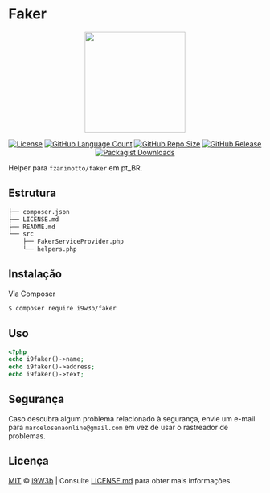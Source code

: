 # Faker

<p align="center" class="text-center" style="text-align:center;"><a href="https://github.com/i9w3b" target="_blank"><img src="https://cdn.jsdelivr.net/gh/i9w3b/cdn/img/logo-200px.png" width="200"></a></p>
<p align="center" class="text-center" style="text-align:center;">
<a href="https://github.com/i9w3b/faker/blob/master/LICENSE.md"><img src="https://img.shields.io/github/license/i9w3b/faker" alt="License"></a>
<a href="https://github.com/i9w3b/faker"><img src="https://img.shields.io/github/languages/count/i9w3b/faker" alt="GitHub Language Count"></a>
<a href="https://github.com/i9w3b/faker"><img src="https://img.shields.io/github/repo-size/i9w3b/faker" alt="GitHub Repo Size"></a>
<a href="https://github.com/i9w3b/faker/releases"><img src="https://img.shields.io/github/v/release/i9w3b/faker" alt="GitHub Release"></a>
<a href="https://packagist.org/packages/i9w3b/faker"><img alt="Packagist Downloads" src="https://img.shields.io/packagist/dt/i9w3b/faker"></a>
</p>

Helper para `fzaninotto/faker` em pt_BR.

## Estrutura

```bash
├── composer.json
├── LICENSE.md
├── README.md
└── src
    ├── FakerServiceProvider.php
    └── helpers.php
```

## Instalação

Via Composer

``` bash
$ composer require i9w3b/faker
```

## Uso

``` php
<?php
echo i9faker()->name;
echo i9faker()->address;
echo i9faker()->text;
```

## Segurança

Caso descubra algum problema relacionado à segurança, envie um e-mail para `marcelosenaonline@gmail.com` em vez de usar o rastreador de problemas.

## Licença

[MIT](https://github.com/i9w3b/faker/blob/master/LICENSE.md) © [i9W3b](https://github.com/i9w3b) | Consulte [LICENSE.md](https://github.com/i9w3b/faker/blob/master/LICENSE.md) para obter mais informações.